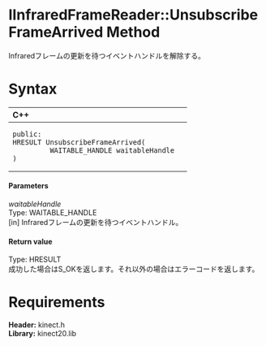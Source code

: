 IInfraredFrameReader::UnsubscribeFrameArrived Method  
====================================================  

Infraredフレームの更新を待つイベントハンドルを解除する。 <span id="syntaxSection"></span>

Syntax  
======  

<table>
<colgroup>
<col width="100%" />
</colgroup>
<thead>
<tr class="header">
<th align="left">C++</th>
</tr>
</thead>
<tbody>
<tr class="odd">
<td align="left"><pre><code>public:  
HRESULT UnsubscribeFrameArrived(  
         WAITABLE_HANDLE waitableHandle  
)</code></pre></td>
</tr>
</tbody>
</table>

<span id="ID4EG"></span>
#### Parameters  

*waitableHandle*    
Type: WAITABLE\_HANDLE  
[in] Infraredフレームの更新を待つイベントハンドル。  

<span id="ID4EP"></span>
#### Return value  

Type: HRESULT  
成功した場合はS\_OKを返します。それ以外の場合はエラーコードを返します。  

<span id="requirements"></span>

Requirements  
============  

**Header:** kinect.h  
**Library:** kinect20.lib  



<!--Please do not edit the data in the comment block below.-->
<!--
TOCTitle : UnsubscribeFrameArrived Method
RLTitle : IInfraredFrameReader::UnsubscribeFrameArrived Method
KeywordK : UnsubscribeFrameArrived method
KeywordK : IInfraredFrameReader::UnsubscribeFrameArrived method
KeywordF : IInfraredFrameReader::UnsubscribeFrameArrived
KeywordF : UnsubscribeFrameArrived
KeywordF : Microsoft.Kinect.kinect.IInfraredFrameReader.UnsubscribeFrameArrived(WAITABLE_HANDLE)
KeywordA : M:Microsoft.Kinect.kinect.IInfraredFrameReader.UnsubscribeFrameArrived(WAITABLE_HANDLE)
AssetID : M:Microsoft.Kinect.kinect.IInfraredFrameReader.UnsubscribeFrameArrived(WAITABLE_HANDLE)
Locale : en-us
CommunityContent : 1
APIType : Managed
APILocation : 
APIName : Microsoft.Kinect.kinect.IInfraredFrameReader::UnsubscribeFrameArrived
TargetOS : Windows
TopicType : kbSyntax
DevLang : C++
DocSet : K4Wv2
ProjType : K4Wv2Proj
Technology : Kinect for Windows
Product : Kinect for Windows SDK v2
productversion : 20
-->

